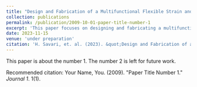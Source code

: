 ```yaml
---
title: "Design and Fabrication of a Multifunctional Flexible Strain and Pressure Sensor based on Conductive Nanocomposites,"
collection: publications
permalink: /publication/2009-10-01-paper-title-number-1
excerpt: 'This paper focuses on designing and fabricating a multifunctional flexible sensor.'
date: 2023-11-15
venue: 'under preparation'
citation: 'H. Savari, et. al. (2023). &quot;Design and Fabrication of a Multifunctional Flexible Strain and Pressure Sensor based on Conductive Nanocomposites.&quot; <i>NA</i>.'
---
```

This paper is about the number 1. The number 2 is left for future work.



Recommended citation: Your Name, You. (2009). "Paper Title Number 1." <i>Journal 1</i>. 1(1).
